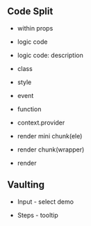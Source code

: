 ## Code Split

- within props

- logic code

- logic code: description

- class

- style

- event

- function

- context.provider

- render mini chunk(ele)

- render chunk(wrapper)

- render

## Vaulting

- Input - select demo

- Steps - tooltip